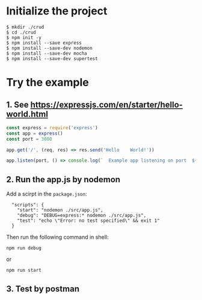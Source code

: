 # Initialize the project```shell$ mkdir ./crud$ cd ./crud$ npm init -y$ npm install --save express$ npm install --save-dev nodemon$ npm install --save-dev mocha$ npm install --save-dev supertest```# Try the example## 1. See https://expressjs.com/en/starter/hello-world.html```javascriptconst express = require('express')const app = express()const port = 3000app.get('/', (req, res) => res.send('Hello    World!'))app.listen(port, () => console.log(`  Example app listening on port  ${port}!`))```## 2. Run the app.js by nodemonAdd a scirpt in the `package.json`:```  "scripts": {    "start": "nodemon ./src/app.js",    "debug": "DEBUG=express:* nodemon ./src/app.js",    "test": "echo \"Error: no test specified\" && exit 1"  }```Then run the following command in shell:```shellnpm run debug```or```shellnpm run start```## 3. Test by postman